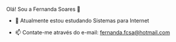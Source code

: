 Olá! Sou a Fernanda Soares 👋


- 🌱 Atualmente estou estudando Sistemas para Internet

- 📫 Contate-me através do e-mail: fernanda.fcsa@hotmail.com

